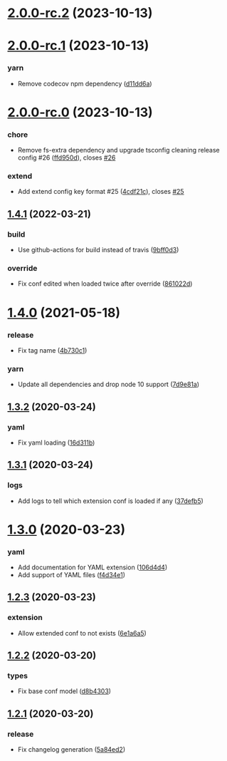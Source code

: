 

# [2.0.0-rc.2](https://github.com/neo9/n9-node-conf/compare/2.0.0-rc.1...2.0.0-rc.2) (2023-10-13)

# [2.0.0-rc.1](https://github.com/neo9/n9-node-conf/compare/2.0.0-rc.0...2.0.0-rc.1) (2023-10-13)


### yarn

* Remove codecov npm dependency ([d11dd6a](https://github.com/neo9/n9-node-conf/commit/d11dd6a3a539c340527704bd2f0b6e30d8b06f4b))

# [2.0.0-rc.0](https://github.com/neo9/n9-node-conf/compare/1.4.1...2.0.0-rc.0) (2023-10-13)


### chore

* Remove fs-extra dependency and upgrade tsconfig cleaning release config #26 ([ffd950d](https://github.com/neo9/n9-node-conf/commit/ffd950de56e5cedaef0e0f3448eeabb77398f148)), closes [#26](https://github.com/neo9/n9-node-conf/issues/26)

### extend

* Add extend config key format #25 ([4cdf21c](https://github.com/neo9/n9-node-conf/commit/4cdf21c250f70d59d1d9e4b9815cd51542d04420)), closes [#25](https://github.com/neo9/n9-node-conf/issues/25)

## [1.4.1](https://github.com/neo9/n9-node-conf/compare/1.4.0...1.4.1) (2022-03-21)


### build

* Use github-actions for build instead of travis ([9bff0d3](https://github.com/neo9/n9-node-conf/commit/9bff0d3ec374e6d59dd516b6c78bf6af336c6aa4))

### override

* Fix conf edited when loaded twice after override ([861022d](https://github.com/neo9/n9-node-conf/commit/861022d5803ea60333b5277c0957822af3b6d44f))

# [1.4.0](https://github.com/neo9/n9-node-conf/compare/v1.3.2...1.4.0) (2021-05-18)


### release

* Fix tag name ([4b730c1](https://github.com/neo9/n9-node-conf/commit/4b730c11df1e5f29f03a99a1df3290e489074da0))

### yarn

* Update all dependencies and drop node 10 support ([7d9e81a](https://github.com/neo9/n9-node-conf/commit/7d9e81ac70228990718759b098b0bf6a5952d840))

## [1.3.2](https://github.com/neo9/n9-node-conf/compare/v1.3.1...v1.3.2) (2020-03-24)


### yaml

* Fix yaml loading ([16d311b](https://github.com/neo9/n9-node-conf/commit/16d311bd224c8a2a25924b69f7162f30a4f58f06))

## [1.3.1](https://github.com/neo9/n9-node-conf/compare/v1.3.0...v1.3.1) (2020-03-24)


### logs

* Add logs to tell which extension conf is loaded if any ([37defb5](https://github.com/neo9/n9-node-conf/commit/37defb513cf45ae207719af0bde288203ed5a67a))

# [1.3.0](https://github.com/neo9/n9-node-conf/compare/v1.2.3...v1.3.0) (2020-03-23)


### yaml

* Add documentation for YAML extension ([106d4d4](https://github.com/neo9/n9-node-conf/commit/106d4d401ca360438b25224de0efcfe92ac61f78))
* Add support of YAML files ([f4d34e1](https://github.com/neo9/n9-node-conf/commit/f4d34e1da19b5e2fc84b7529ef50566e0037a693))

## [1.2.3](https://github.com/neo9/n9-node-conf/compare/v1.2.2...v1.2.3) (2020-03-23)


### extension

* Allow extended conf to not exists ([6e1a6a5](https://github.com/neo9/n9-node-conf/commit/6e1a6a53b61f180dc1bb6622c5268f9f50acb47e))

## [1.2.2](https://github.com/neo9/n9-node-conf/compare/v1.2.1...v1.2.2) (2020-03-20)


### types

* Fix base conf model ([d8b4303](https://github.com/neo9/n9-node-conf/commit/d8b430348557ab3cdbd8cbc3882446756b99aa34))

## [1.2.1](https://github.com/neo9/n9-node-conf/compare/v1.2.0...v1.2.1) (2020-03-20)


### release

* Fix changelog generation ([5a84ed2](https://github.com/neo9/n9-node-conf/commit/5a84ed223138a2070ef01d739d5b54c4707641a8))